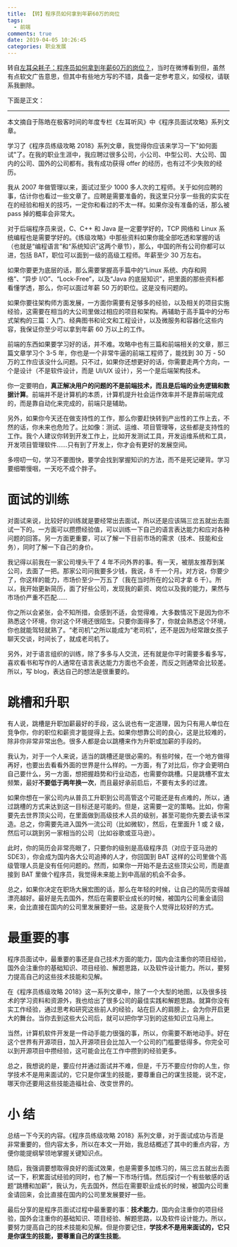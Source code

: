 ```yaml
---
title: 【转】程序员如何拿到年薪60万的岗位
tags:
  - 前端
comments: true
date: 2019-04-05 10:26:45
categories: 职业发展
---
```


转自[左耳朵耗子：程序员如何拿到年薪60万的岗位？](https://media.weibo.cn/article?id=2309404356333603319725)，当时在微博看到但，虽然有点软文广告意思，但其中有些地方写的不错，具备一定参考意义，如侵权，请联系我删除。

<!--more-->
下面是正文：

---

本文摘自于陈皓在极客时间的年度专栏《左耳听风》中《程序员面试攻略》系列文章。


学习了《程序员练级攻略 2018》系列文章，我觉得你应该来学习一下"如何面试"了。在我的职业生涯中，我应聘过很多公司，小公司、中型公司、大公司、国内的公司、国外的公司都有。我有成功获得 offer 的经历，也有过不少失败的经历。



我从 2007 年做管理以来，面试过至少 1000 多人次的工程师。关于如何应聘的事，估计你也看过一些文章了。应聘是需要准备的，我这里只分享一些我的实实在在的经验和相关的技巧，一定你和看过的不太一样。如果你没有准备的话，那么被 pass 掉的概率会非常大。



对于后端程序员来说，C、C++ 和 Java 是一定要学好的，TCP 网络和 Linux 系统编程也是需要学好的。《练级攻略》中那些资料如果你能全部吃透和掌握的话（也就是“编程语言”和“系统知识”这两个章节），那么，中国的所有公司你都可以进，包括 BAT，职位可以面到一级的高级工程师。年薪至少 30 万左右。



如果你要更为底层的话，那么需要掌握高手篇中的“Linux 系统、内存和网络”、“异步 I/O”、“Lock-Free”，以及“Java 的底层知识”，把里面的那些资料都看懂学透，那么，你可以面过年薪 50 万的职位。这是没有问题的。



如果你要往架构师方面发展，一方面你需要有足够多的经验，以及相关的项目实施经验，这需要在相当的大公司里做过相应的项目和架构。再辅助于高手篇中的分布式架构的三篇：入门、经典图书和论文和工程设计，以及微服务和容器化这些内容，我保证你至少可以拿到年薪 60 万以上的工作。



前端的东西如果要学习好的话，并不难。攻略中也有三篇和前端相关的文章，那三篇文章学习个 3-5 年，你也是一个非常牛逼的前端工程师了，能找到 30 万 - 50 万的工作应该没什么问题。只不过，如果你还想更好的话，你需要走两个方向，一个是设计（不是软件设计，而是 UI/UX 设计），另一个是后端架构技术。



你一定要明白，**真正解决用户的问题的不是前端技术，而且是后端的业务逻辑和数据计算**。前端并不是计算机的本质，计算机提升社会运作效率并不是靠前端完成的，而是靠自动化来完成的，前端只是辅助。



另外，如果你今天还在做支持性的工作，那么你要赶快转到产出性的工作上去，不然的话，你未来也危险了。比如像：测试、运维、项目管理等，这些都是支持性的工作。我个人建议你转到开发工作上，比如开发测试工具，开发运维系统和工具，开发项目管理软件……只有到了开发上，你才会有更好的发展空间。



多唠叨一句，学习不要图快，要学会找到掌握知识的方法，而不是死记硬背。学习要细嚼慢咽，一天吃不成个胖子。



# 面试的训练


对面试来说，比较好的训练就是要经常出去面试，所以还是应该隔三岔五就出去面试一下的。一方面可以攒攒经验值，可以训练一下自己的语言表达能力和应对各种问题的回答。另一方面更重要，可以了解一下目前市场的需求（技术、技能和业务），同时了解一下自己的身价。



我记得以前我在一家公司埋头干了 4 年不问外界的事。有一天，被朋友推荐到某公司，去面了一把。那家公司问我要多少钱，我说，8 千一个月。对方说，你要少了，你这样的能力，市场价至少一万五了（我在当时所在的公司才拿 6 千）。所以，我开始更新简历，面了好些公司，发现我的薪资、岗位以及我的能力，果然与市场价严重不匹配……



你之所以会紧张，会不知所措，会感到不适，会觉得难，大多数情况下是因为你不熟悉这个环境，你对这个环境还很陌生。只要你面得多了，你就会熟悉这个环境，你也就能驾轻就熟了。“老司机”之所以能成为“老司机”，还不是因为经常跟女孩子聊天交谈，时间长了，就成老司机了。



另外，对于语言组织的训练，除了多多与人交流，还有就是你平时需要多看多写，喜欢看书和写作的人通常在语言表达能力方面也不会差，而反之则通常会比较差。所以，写 blog，表达自己的想法是很重要的。



# 跳槽和升职


有人说，跳槽是升职加薪最好的手段，这么说也有一定道理，因为只有用人单位在竞争你，你的职位和薪资才能提得上去。如果你想靠公司的良心，这是比较难的，除非你非常非常出色。很多人都是会以跳槽来作为升职或加薪的手段的。



我认为，对于一个人来说，适当的跳槽还是很必需的。有些时候，在一个地方做得再好，也要出去看看外面的世界是什么样的。一方面，有了对比后，你才会更明白自己要什么，另一方面，想把握趋势和行业动态，也需要你跳槽。只是跳槽不宜太频繁，最好**不要低于两年换一次**，而且最好承前启后，不要有太多的过渡。



如果你想在一家公司内从普员工升职到公司高管这个可能还是有点难的，所以，通过跳槽的方式来达到这一目标还是可能的。但是，这需要一定的策略。比如，你需要先去世界顶尖公司，在里面做到高级技术人员的级别，甚至可能你先要去读书深造。总之，你需要先进入国外一流公司（比如微软），然后，在里面升 1 或 2 级，然后可以跳到另一家相当的公司（比如谷歌或亚马逊）。



此时，你的简历会非常亮眼了，只要你的级别是高级程序员（对应于亚马逊的 SDE3），你会成为国内各大公司追捧的人才，你回国到 BAT 这样的公司里做个高级管理人员是没有任何问题的。然而，如果你一开始不是去这些顶尖公司，而是直接到 BAT 里做个程序员，我觉得未来能上到中高层的机会不会多。



总之，如果你决定在职场大展宏图的话，那么在年轻的时候，让自己的简历变得越漂亮越好。最好是先去国外，然后在需要职业成长的时候，被国内公司重金请回来，会比直接在国内的公司里发展要好一些。这是我个人觉得比较好的方式。



# 最重要的事


程序员面试中，最重要的事还是自己技术方面的能力，国内会注重你的项目经验，国外会注重你的基础知识、项目经验、解题思路，以及软件设计能力。所以，要努力提高自己的这些技术技能和见解。



在《程序员练级攻略 2018》这一系列文章中，除了一个大型的地图，以及很多技术的学习资料和资源外，我也给出了很多公司的最佳实践和解题思路。就算你没有实工作经验，通过思考和研究这些前人的经验，站在巨人的肩膀上，会为你开启更大的舞台。当你去到这些大公司后，就可以把你学习到的这些知识立马用上。



当然，计算机软件开发是一件动手能力很强的事，所以，你需要不断地动手。好在这个世界有开源项目，加入开源项目会比加入一个公司的门槛要低得多。你完全可以到开源项目中攒经验，这可能会比在工作中攒到的经验更多。



总之，我想说的是，要应付并通过面试并不难，但是，千万不要应付你的人生，你学技术不是用来面试的，它只是你谋生的技能，要尊重自己的谋生技能，说不定，哪天你还要用这些技能造福社会、改变世界的。



# 小   结


总结一下今天的内容。《程序员练级攻略 2018》系列文章，对于面试成功与否是非常重要的，但内容太多，所以在本文一开始，我总结概述了其中的重点内容，方便你能提纲挈领地掌握关键知识点。



随后，我强调要想取得良好的面试效果，也是需要多加练习的，隔三岔五就出去面试一下，积累面试经验的同时，也了解一下市场行情。然后探讨一个有些敏感的话题“跳槽和加薪”，我认为，先去国外，然后在需要职业成长的时候，被国内公司重金请回来，会比直接在国内的公司里发展要好一些。



最后分享的是程序员面试过程中最重要的事：**技术能力**，国内会注重你的项目经验，国外会注重你的基础知识、项目经验、解题思路，以及软件设计能力。所以，要努力提高自己的技术技能和见解。但是你要记住，**学技术不是用来面试的，它只是你谋生的技能，要尊重自己的谋生技能**。